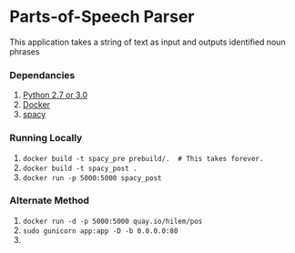 # Parts-of-Speech Parser

This application takes a string of text as input and outputs identified noun phrases


### Dependancies

1. [Python 2.7 or 3.0](https://www.python.org/downloads/)
1. [Docker](http://docs.docker.com/mac/step_one/)
1. [spacy](https://honnibal.github.io/spaCy/quickstart.html#install)


### Running Locally

1. `docker build -t spacy_pre prebuild/.  # This takes forever.`
1. `docker build -t spacy_post .`
1. `docker run -p 5000:5000 spacy_post`


### Alternate Method 

1. `docker run -d -p 5000:5000 quay.io/hilem/pos`
1. `sudo gunicorn app:app -D -b 0.0.0.0:80`
1. <Add in missing step>
